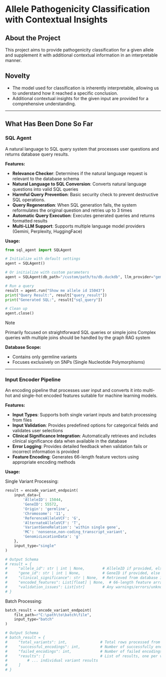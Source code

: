 # Allele Pathogenicity Classification with Contextual Insights

## About the Project
This project aims to provide pathogenicity classification for a given allele and supplement it with additional contextual information in an interpretable manner.

## Novelty
- The model used for classification is inherently interpretable, allowing us to understand how it reached a specific conclusion.
- Additional contextual insights for the given input are provided for a comprehensive understanding.

---

## What Has Been Done So Far

### SQL Agent
A natural language to SQL query system that processes user questions and returns database query results.

**Features:**
- **Relevance Checker**: Determines if the natural language request is relevant to the database schema
- **Natural Language to SQL Conversion**: Converts natural language questions into valid SQL queries
- **Harmful Query Prevention**: Basic security check to prevent destructive SQL operations.
- **Query Regeneration**: When SQL generation fails, the system reformulates the original question and retries up to 3 times
- **Automatic Query Execution**: Executes generated queries and returns formatted results
- **Multi-LLM Support**: Supports multiple language model providers (Gemini, Perplexity, HuggingFace)

**Usage:**
```python
from sql_agent import SQLAgent

# Initialize with default settings
agent = SQLAgent()

# Or initialize with custom parameters
agent = SQLAgent(db_path="/custom/path/to/db.duckdb", llm_provider="gemini")

# Run a query
result = agent.run("Show me allele id 15043")
print("Query Result:", result["query_result"])
print("Generated SQL:", result["sql_query"])

# Clean up
agent.close()
```
> [!NOTE]
> Primarily focused on straightforward SQL queries or simple joins
> Complex queries with multiple joins should be handled by the graph RAG system

**Database Scope:**
- Contains only germline variants
- Focuses exclusively on SNPs (Single Nucleotide Polymorphisms)
---
### Input Encoder Pipeline
An encoding pipeline that processes user input and converts it into multi-hot and single-hot encoded features suitable for machine learning models.

**Features:**
- **Input Types**: Supports both single variant inputs and batch processing from files
- **Input Validation**: Provides predefined options for categorical fields and validates user selections
- **Clinical Significance Integration**: Automatically retrieves and includes clinical significance data when available in the database
- **Error Logging**: Provides detailed feedback when validation fails or incorrect information is provided
- **Feature Encoding**: Generates 66-length feature vectors using appropriate encoding methods

**Usage:**

Single Variant Processing:
```python
result = encode_variant_endpoint(
    input_data={
        'AlleleID': 15044,
        'GeneID': 55572,
        'Origin': 'germline',
        'Chromosome': '11',
        'ReferenceAlleleVCF': 'G',
        'AlternateAlleleVCF': 'T',
        'VariantGeneRelation': 'within single gene',
        'MC': 'nonsense,non-coding_transcript_variant',
        'GenomicLocationData': 'g'
    },
    input_type="single"
)

# Output Schema
# result = {
#     "allele_id": str | int | None,        # AlleleID if provided, else None
#     "gene_id": str | int | None,          # GeneID if provided, else None
#     "clinical_significance": str | None,  # Retrieved from database if found
#     "encoded_features": List[float] | None,  # 66-length feature array if encoding succeeds
#     "validation_issues": List[str]        # Any warnings/errors/unknown categories
# }
```

Batch Processing:
```python
batch_result = encode_variant_endpoint(
    file_path=r"C:\path\to\batch\file",
    input_type="batch"
)

# Output Schema
# batch_result = {
#     "total_variants": int,               # Total rows processed from file
#     "successful_encodings": int,         # Number of successfully encoded variants
#     "failed_encodings": int,             # Number of failed encodings
#     "results": [                         # List of results, one per variant (same schema as single result)
#         # ... individual variant results
#     ]
# }
```

